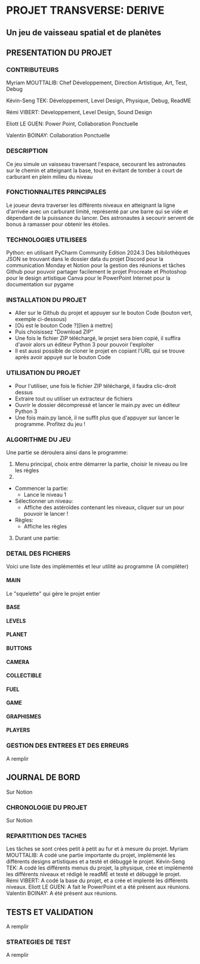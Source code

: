 # PROJET TRANSVERSE: DERIVE

## Un jeu de vaisseau spatial et de planètes

## PRESENTATION DU PROJET

### CONTRIBUTEURS
Myriam MOUTTALIB: Chef Développement, Direction Artistique, Art, Test, Debug

Kévin-Seng TEK: Développement, Level Design, Physique, Debug, ReadME

Rémi VIBERT: Développement, Level Design, Sound Design

Eliott LE GUEN: Power Point, Collaboration Ponctuelle

Valentin BOINAY: Collaboration Ponctuelle

### DESCRIPTION
Ce jeu simule un vaisseau traversant l'espace, secourant les astronautes sur le chemin et atteignant la base, tout en évitant de tomber à court de carburant en plein milieu du niveau
### FONCTIONNALITES PRINCIPALES

Le joueur devra traverser les différents niveaux en atteignant la ligne d'arrivée avec un carburant limité, représenté par une barre qui se vide et dépendant de la puissance du lancer. Des astronautes à secourir servent de bonus à ramasser pour obtenir les étoiles.


### TECHNOLOGIES UTILISEES
Python: en utilisant PyCharm Community Edition 2024.3
Des bibilothèques JSON se trouvant dans le dossier data du projet
Discord pour la communication
Monday et Notion pour la gestion des réunions et tâches
Github pour pouvoir partager facilement le projet 
Procreate et Photoshop pour le design artistique
Canva pour le PowerPoint
Internet pour la documentation sur pygame

### INSTALLATION DU PROJET 
- Aller sur le Github du projet et appuyer sur le bouton Code (bouton vert, exemple ci-dessous)
- [Où est le bouton Code ?][lien à mettre]
- Puis choisissez "Download ZIP"
- Une fois le fichier ZIP téléchargé, le projet sera bien copié, il suffira d'avoir alors un éditeur Python 3 pour pouvoir l'exploiter
- Il est aussi possible de cloner le projet en copiant l'URL qui se trouve après avoir appuyé sur le bouton Code

### UTILISATION DU PROJET
- Pour l'utiliser, une fois le fichier ZIP téléchargé, il faudra clic-droit dessus
- Extraire tout ou utiliser un extracteur de fichiers
- Ouvrir le dossier décompressé et lancer le main.py avec un éditeur Python 3
- Une fois main.py lancé, il ne suffit plus que d'appuyer sur lancer le programme. Profitez du jeu !

### ALGORITHME DU JEU
Une partie se déroulera ainsi dans le programme:
1. Menu principal, choix entre démarrer la partie, choisir le niveau ou lire les règles
2.
- Commencer la partie:
  - Lance le niveau 1
- Sélectionner un niveau:
  - Affiche des astéroïdes contenant les niveaux, cliquer sur un pour pouvoir le lancer !
- Règles:
  - Affiche les règles

3. Durant une partie:

 
   


### DETAIL DES FICHIERS
Voici une liste des implémentés et leur utilité au programme (A compléter)

#### MAIN
Le "squelette" qui gère le projet entier
#### BASE
#### LEVELS
#### PLANET
#### BUTTONS
#### CAMERA
#### COLLECTIBLE
#### FUEL
#### GAME
#### GRAPHISMES
#### PLAYERS


### GESTION DES ENTREES ET DES ERREURS
A remplir

## JOURNAL DE BORD
Sur Notion

### CHRONOLOGIE DU PROJET
Sur Notion

### REPARTITION DES TACHES
Les tâches se sont crées petit à petit au fur et à mesure du projet. 
Myriam MOUTTALIB: A codé une partie importante du projet, implémenté les différents designs artistiques et a testé et débuggé le projet.
Kévin-Seng TEK: A codé les différents menus du projet, la physique, crée et implémenté les différents niveaux et rédigé le readME et testé et débuggé le projet.
Rémi VIBERT: A codé la base du projet, et a crée et implenté les différents niveaux.
Eliott LE GUEN: A fait le PowerPoint et a été présent aux réunions.
Valentin BOINAY: A été présent aux réunions.

## TESTS ET VALIDATION
A remplir

### STRATEGIES DE TEST
A remplir
